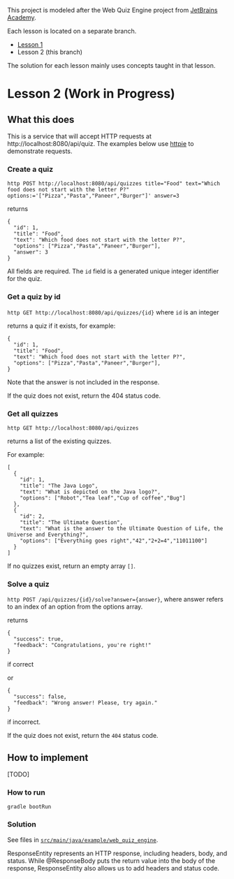 This project is modeled after the Web Quiz Engine project from [JetBrains Academy](https://hyperskill.org/).

Each lesson is located on a separate branch.

- [Lesson 1](https://github.com/nantrinh/web_quiz_engine/tree/lesson_1)
- Lesson 2 (this branch)

The solution for each lesson mainly uses concepts taught in that lesson.

# Lesson 2 (Work in Progress)

## What this does

This is a service that will accept HTTP requests at http://localhost:8080/api/quiz.
The examples below use [httpie](https://httpie.org/) to demonstrate requests.

### Create a quiz

`http POST http://localhost:8080/api/quizzes title="Food" text="Which food does not start with the letter P?" options:='["Pizza","Pasta","Paneer","Burger"]' answer=3`

returns

```
{
  "id": 1,
  "title": "Food",
  "text": "Which food does not start with the letter P?",
  "options": ["Pizza","Pasta","Paneer","Burger"],
  "answer": 3
}
```

All fields are required.
The `id` field is a generated unique integer identifier for the quiz.

### Get a quiz by id

`http GET http://localhost:8080/api/quizzes/{id}` where `id` is an integer

returns a quiz if it exists, for example:

```
{
  "id": 1,
  "title": "Food",
  "text": "Which food does not start with the letter P?",
  "options": ["Pizza","Pasta","Paneer","Burger"],
}
```

Note that the answer is not included in the response.

If the quiz does not exist, return the 404 status code.

### Get all quizzes

`http GET http://localhost:8080/api/quizzes`

returns a list of the existing quizzes.

For example:

```
[
  {
    "id": 1,
    "title": "The Java Logo",
    "text": "What is depicted on the Java logo?",
    "options": ["Robot","Tea leaf","Cup of coffee","Bug"]
  },
  {
    "id": 2,
    "title": "The Ultimate Question",
    "text": "What is the answer to the Ultimate Question of Life, the Universe and Everything?",
    "options": ["Everything goes right","42","2+2=4","11011100"]
  }
]
```

If no quizzes exist, return an empty array `[]`.

### Solve a quiz

`http POST /api/quizzes/{id}/solve?answer={answer}`, where answer refers to an index of an option from the options array.

returns

```
{
  "success": true,
  "feedback": "Congratulations, you're right!"
}
```

if correct

or

```
{
  "success": false,
  "feedback": "Wrong answer! Please, try again."
}
```

if incorrect.

If the quiz does not exist, return the `404` status code.

## How to implement

[TODO]

### How to run

`gradle bootRun`

### Solution

See files in [`src/main/java/example/web_quiz_engine`](https://github.com/nantrinh/web_quiz_engine/tree/lesson_2/src/main/java/example/web_quiz_engine).

ResponseEntity represents an HTTP response, including headers, body, and status. While @ResponseBody puts the return value into the body of the response, ResponseEntity also allows us to add headers and status code.
